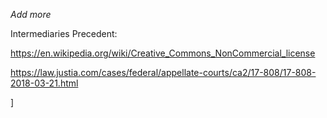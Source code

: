 

*Add more*

Intermediaries Precedent:

https://en.wikipedia.org/wiki/Creative_Commons_NonCommercial_license

https://law.justia.com/cases/federal/appellate-courts/ca2/17-808/17-808-2018-03-21.html

]